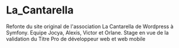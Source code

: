 # La_Cantarella
Refonte du site original de l'association La Cantarella de Wordpress à Symfony. Equipe Jocya, Alexis, Victor et Orlane. Stage en vue de la validation du Titre Pro de développeur web et web mobile
